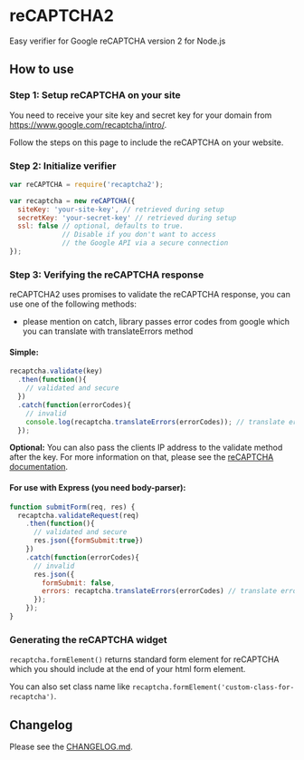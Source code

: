 # reCAPTCHA2
Easy verifier for Google reCAPTCHA version 2 for Node.js

## How to use

### Step 1: Setup reCAPTCHA on your site

You need to receive your site key and secret key for your domain from https://www.google.com/recaptcha/intro/.

Follow the steps on this page to include the reCAPTCHA on your website.

### Step 2: Initialize verifier
```js
var reCAPTCHA = require('recaptcha2');

var recaptcha = new reCAPTCHA({
  siteKey: 'your-site-key', // retrieved during setup
  secretKey: 'your-secret-key' // retrieved during setup
  ssl: false // optional, defaults to true.
             // Disable if you don't want to access
             // the Google API via a secure connection
});
```

### Step 3: Verifying the reCAPTCHA response

reCAPTCHA2 uses promises to validate the reCAPTCHA response, you can use one of the following methods:
* please mention on catch, library passes error codes from google which you can translate with translateErrors method

#### Simple:
```js
recaptcha.validate(key)
  .then(function(){
    // validated and secure
  })
  .catch(function(errorCodes){
    // invalid
    console.log(recaptcha.translateErrors(errorCodes)); // translate error codes to human readable text
  });
```
**Optional:** You can also pass the clients IP address to the validate method after the key. For more information on that, please see the [reCAPTCHA documentation](https://developers.google.com/recaptcha/docs/verify).

#### For use with Express (you need body-parser):
```js
function submitForm(req, res) {
  recaptcha.validateRequest(req)
    .then(function(){
      // validated and secure
      res.json({formSubmit:true})
    })
    .catch(function(errorCodes){
      // invalid
      res.json({
        formSubmit: false,
        errors: recaptcha.translateErrors(errorCodes) // translate error codes to human readable text
      });
    });
}
```

### Generating the reCAPTCHA widget

`recaptcha.formElement()` returns standard form element for reCAPTCHA which you should include at the end of your html form element.

You can also set class name like `recaptcha.formElement('custom-class-for-recaptcha')`.

## Changelog

Please see the [CHANGELOG.md](CHANGELOG.md).
